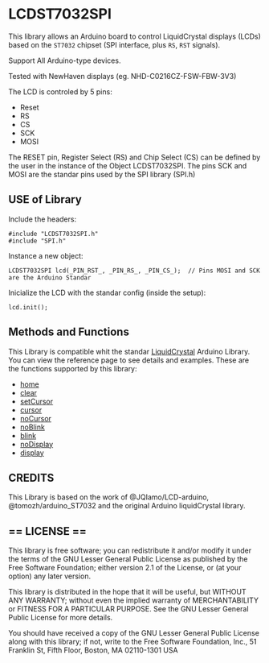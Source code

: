 LCDST7032SPI
============

This library allows an Arduino board to control LiquidCrystal displays (LCDs) based on the `ST7032` chipset (SPI interface, plus `RS`, `RST` signals).

Support All Arduino-type devices.

Tested with NewHaven displays (eg. NHD-C0216CZ-FSW-FBW-3V3)

The LCD is controled by 5 pins:
  - Reset
  - RS
  - CS
  - SCK
  - MOSI

The RESET pin, Register Select (RS) and Chip Select (CS) can be defined by the user in the instance of the Object LCDST7032SPI. The pins SCK and MOSI are the standar pins used by the SPI library (SPI.h)

## USE of Library

Include the headers:
```
#include "LCDST7032SPI.h"
#include "SPI.h"
```

Instance a new object:
```
LCDST7032SPI lcd(_PIN_RST_, _PIN_RS_, _PIN_CS_);  // Pins MOSI and SCK are the Arduino Standar
```

Inicialize the LCD with the standar config (inside the setup):
```
lcd.init();
```

## Methods and Functions

This Library is compatible whit the standar [LiquidCrystal](https://www.arduino.cc/en/Reference/LiquidCrystal) Arduino Library. You can view the reference page to see details and examples. These are the functions supported by this library:

  - [home](https://www.arduino.cc/en/Reference/LiquidCrystalHome)
  - [clear](https://www.arduino.cc/en/Reference/LiquidCrystalClear)
  - [setCursor](https://www.arduino.cc/en/Reference/LiquidCrystalSetCursor)
  - [cursor](https://www.arduino.cc/en/Reference/LiquidCrystalCursor)
  - [noCursor](https://www.arduino.cc/en/Reference/LiquidCrystalNoCursor)
  - [noBlink](https://www.arduino.cc/en/Reference/LiquidCrystalNoBlink)
  - [blink](https://www.arduino.cc/en/Reference/LiquidCrystalBlink)
  - [noDisplay](https://www.arduino.cc/en/Reference/LiquidCrystalNoDisplay)
  - [display](https://www.arduino.cc/en/Reference/LiquidCrystalDisplay)

## CREDITS

This Library is based on the work of @JQIamo/LCD-arduino, @tomozh/arduino_ST7032 and the original Arduino liquidCrystal library.


## == LICENSE ==

This library is free software; you can redistribute it and/or
modify it under the terms of the GNU Lesser General Public
License as published by the Free Software Foundation; either
version 2.1 of the License, or (at your option) any later version.

This library is distributed in the hope that it will be useful,
but WITHOUT ANY WARRANTY; without even the implied warranty of
MERCHANTABILITY or FITNESS FOR A PARTICULAR PURPOSE. See the GNU
Lesser General Public License for more details.

You should have received a copy of the GNU Lesser General Public
License along with this library; if not, write to the Free Software
Foundation, Inc., 51 Franklin St, Fifth Floor, Boston, MA 02110-1301 USA
